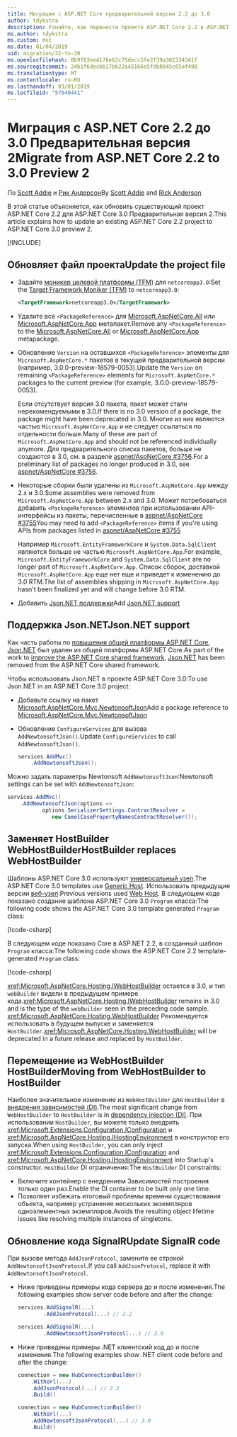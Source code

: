 ```yaml
---
title: Миграция с ASP.NET Core предварительной версии 2.2 до 3.0
author: tdykstra
description: Узнайте, как перенести проекте ASP.NET Core 2.2 в ASP.NET Core 3.0.
ms.author: tdykstra
ms.custom: mvc
ms.date: 01/04/2019
uid: migration/22-to-30
ms.openlocfilehash: 0b9f03ee4178e62c75decc5fe2f39a302334341f
ms.sourcegitcommit: 24b1f6decbb17bb22a45166e5fdb0845c65af498
ms.translationtype: MT
ms.contentlocale: ru-RU
ms.lasthandoff: 03/01/2019
ms.locfileid: "57040441"
---
```

# <a name="migrate-from-aspnet-core-22-to-30-preview-2"></a><span data-ttu-id="5936f-103">Миграция с ASP.NET Core 2.2 до 3.0 Предварительная версия 2</span><span class="sxs-lookup"><span data-stu-id="5936f-103">Migrate from ASP.NET Core 2.2 to 3.0 Preview 2</span></span>

<span data-ttu-id="5936f-104">По [Scott Addie](https://github.com/scottaddie) и [Рик Андерсон](https://twitter.com/RickAndMSFT)</span><span class="sxs-lookup"><span data-stu-id="5936f-104">By [Scott Addie](https://github.com/scottaddie) and [Rick Anderson](https://twitter.com/RickAndMSFT)</span></span>

<span data-ttu-id="5936f-105">В этой статье объясняется, как обновить существующий проект ASP.NET Core 2.2 для ASP.NET Core 3.0 Предварительная версия 2.</span><span class="sxs-lookup"><span data-stu-id="5936f-105">This article explains how to update an existing ASP.NET Core 2.2 project to ASP.NET Core 3.0 preview 2.</span></span>

[!INCLUDE[](~/includes/net-core-prereqs-all-3.0.md)]

## <a name="update-the-project-file"></a><span data-ttu-id="5936f-106">Обновляет файл проекта</span><span class="sxs-lookup"><span data-stu-id="5936f-106">Update the project file</span></span>

* <span data-ttu-id="5936f-107">Задайте [моникер целевой платформы (TFM)](/dotnet/standard/frameworks#referring-to-frameworks) для `netcoreapp3.0`:</span><span class="sxs-lookup"><span data-stu-id="5936f-107">Set the [Target Framework Moniker (TFM)](/dotnet/standard/frameworks#referring-to-frameworks) to `netcoreapp3.0`:</span></span>

  ```xml
  <TargetFramework>netcoreapp3.0</TargetFramework>
  ```

* <span data-ttu-id="5936f-108">Удалите все `<PackageReference>` для [Microsoft.AspNetCore.All](xref:fundamentals/metapackage) или [Microsoft.AspNetCore.App](xref:fundamentals/metapackage-app) метапакет.</span><span class="sxs-lookup"><span data-stu-id="5936f-108">Remove any `<PackageReference>` to the [Microsoft.AspNetCore.All](xref:fundamentals/metapackage) or [Microsoft.AspNetCore.App](xref:fundamentals/metapackage-app) metapackage.</span></span>

* <span data-ttu-id="5936f-109">Обновление `Version` на оставшихся `<PackageReference>` элементы для `Microsoft.AspNetCore.*` пакетов в текущей предварительной версии (например, 3.0.0-preview-18579-0053).</span><span class="sxs-lookup"><span data-stu-id="5936f-109">Update the `Version` on remaining `<PackageReference>` elements for `Microsoft.AspNetCore.*` packages to the current preview (for example, 3.0.0-preview-18579-0053).</span></span>

  <span data-ttu-id="5936f-110">Если отсутствует версия 3.0 пакета, пакет может стали нерекомендуемыми в 3.0.</span><span class="sxs-lookup"><span data-stu-id="5936f-110">If there is no 3.0 version of a package, the package might have been deprecated in 3.0.</span></span> <span data-ttu-id="5936f-111">Многие из них являются частью `Microsoft.AspNetCore.App` и не следует ссылаться по отдельности больше.</span><span class="sxs-lookup"><span data-stu-id="5936f-111">Many of these are part of `Microsoft.AspNetCore.App` and should not be referenced individually anymore.</span></span> <span data-ttu-id="5936f-112">Для предварительного списка пакетов, больше не создаются в 3.0, см. в разделе [aspnet/AspNetCore #3756](https://github.com/aspnet/AspNetCore/issues/3756).</span><span class="sxs-lookup"><span data-stu-id="5936f-112">For a preliminary list of packages no longer produced in 3.0, see [aspnet/AspNetCore #3756](https://github.com/aspnet/AspNetCore/issues/3756).</span></span>

* <span data-ttu-id="5936f-113">Некоторые сборки были удалены из `Microsoft.AspNetCore.App` между 2.x и 3.0.</span><span class="sxs-lookup"><span data-stu-id="5936f-113">Some assemblies were removed from `Microsoft.AspNetCore.App` between 2.x and 3.0.</span></span> <span data-ttu-id="5936f-114">Может потребоваться добавить `<PackageReference>` элементов при использовании API-интерфейсы из пакеты, перечисленные в [aspnet/AspNetCore #3755](https://github.com/aspnet/AspNetCore/issues/3755)</span><span class="sxs-lookup"><span data-stu-id="5936f-114">You may need to add `<PackageReference>` items if you're using APIs from packages listed in [aspnet/AspNetCore #3755](https://github.com/aspnet/AspNetCore/issues/3755)</span></span>

  <span data-ttu-id="5936f-115">Например `Microsoft.EntityFrameworkCore` и `System.Data.SqlClient` являются больше не частью `Microsoft.AspNetCore.App`.</span><span class="sxs-lookup"><span data-stu-id="5936f-115">For example, `Microsoft.EntityFrameworkCore` and `System.Data.SqlClient` are no longer part of `Microsoft.AspNetCore.App`.</span></span> <span data-ttu-id="5936f-116">Список сборок, доставкой `Microsoft.AspNetCore.App` еще нет еще и приведет к изменению до 3.0 RTM.</span><span class="sxs-lookup"><span data-stu-id="5936f-116">The list of assemblies shipping in `Microsoft.AspNetCore.App` hasn't been finalized yet and will change before 3.0 RTM.</span></span>

* <span data-ttu-id="5936f-117">Добавить [Json.NET поддержки](#json)</span><span class="sxs-lookup"><span data-stu-id="5936f-117">Add [Json.NET support](#json)</span></span>

<a name="json"></a>

## <a name="jsonnet-support"></a><span data-ttu-id="5936f-118">Поддержка Json.NET</span><span class="sxs-lookup"><span data-stu-id="5936f-118">Json.NET support</span></span>

<span data-ttu-id="5936f-119">Как часть работы по [повышения общей платформы ASP.NET Core](https://blogs.msdn.microsoft.com/webdev/2018/10/29/a-first-look-at-changes-coming-in-asp-net-core-3-0/), [Json.NET](https://www.newtonsoft.com/json/help/html/Introduction.htm) был удален из общей платформы ASP.NET Core.</span><span class="sxs-lookup"><span data-stu-id="5936f-119">As part of the work to [improve the ASP.NET Core shared framework](https://blogs.msdn.microsoft.com/webdev/2018/10/29/a-first-look-at-changes-coming-in-asp-net-core-3-0/), [Json.NET](https://www.newtonsoft.com/json/help/html/Introduction.htm) has been removed from the ASP.NET Core shared framework.</span></span>

<span data-ttu-id="5936f-120">Чтобы использовать Json.NET в проекте ASP.NET Core 3.0:</span><span class="sxs-lookup"><span data-stu-id="5936f-120">To use Json.NET in an ASP.NET Core 3.0 project:</span></span>

- <span data-ttu-id="5936f-121">Добавьте ссылку на пакет [Microsoft.AspNetCore.Mvc.NewtonsoftJson](https://nuget.org/packages/Microsoft.AspNetCore.Mvc.NewtonsoftJson)</span><span class="sxs-lookup"><span data-stu-id="5936f-121">Add a package reference to [Microsoft.AspNetCore.Mvc.NewtonsoftJson](https://nuget.org/packages/Microsoft.AspNetCore.Mvc.NewtonsoftJson)</span></span>
- <span data-ttu-id="5936f-122">Обновление `ConfigureServices` для вызова `AddNewtonsoftJson()`.</span><span class="sxs-lookup"><span data-stu-id="5936f-122">Update `ConfigureServices` to call `AddNewtonsoftJson()`.</span></span>

    ```csharp
    services.AddMvc()
        .AddNewtonsoftJson();
    ```

<span data-ttu-id="5936f-123">Можно задать параметры Newtonsoft `AddNewtonsoftJson`:</span><span class="sxs-lookup"><span data-stu-id="5936f-123">Newtonsoft settings can be set with `AddNewtonsoftJson`:</span></span>

  ```csharp
  services.AddMvc()
      .AddNewtonsoftJson(options => 
             options.SerializerSettings.ContractResolver = 
                new CamelCasePropertyNamesContractResolver());
  ```

## <a name="hostbuilder-replaces-webhostbuilder"></a><span data-ttu-id="5936f-124">Заменяет HostBuilder WebHostBuilder</span><span class="sxs-lookup"><span data-stu-id="5936f-124">HostBuilder replaces WebHostBuilder</span></span>

<span data-ttu-id="5936f-125">Шаблоны ASP.NET Core 3.0 используют [универсальный узел](xref:fundamentals/host/generic-host).</span><span class="sxs-lookup"><span data-stu-id="5936f-125">The ASP.NET Core 3.0 templates use [Generic Host](xref:fundamentals/host/generic-host).</span></span> <span data-ttu-id="5936f-126">Использовать предыдущие версии [веб-узел](xref:fundamentals/host/web-host).</span><span class="sxs-lookup"><span data-stu-id="5936f-126">Previous versions used [Web Host](xref:fundamentals/host/web-host).</span></span> <span data-ttu-id="5936f-127">В следующем коде показано создание шаблона ASP.NET Core 3.0 `Program` класса:</span><span class="sxs-lookup"><span data-stu-id="5936f-127">The following code shows the ASP.NET Core 3.0 template generated `Program` class:</span></span>

[!code-csharp[](22-to-30/samples/Program.cs?name=snippet)]

<span data-ttu-id="5936f-128">В следующем коде показано Core в ASP.NET 2.2, в созданный шаблон `Program` класса:</span><span class="sxs-lookup"><span data-stu-id="5936f-128">The following code shows the ASP.NET Core 2.2 template-generated `Program` class:</span></span>

[!code-csharp[](22-to-30/samples/Program2.2.cs?name=snippet)]

<span data-ttu-id="5936f-129"><xref:Microsoft.AspNetCore.Hosting.IWebHostBuilder> остается в 3.0, и тип `webBuilder` видели в предыдущем примере кода.</span><span class="sxs-lookup"><span data-stu-id="5936f-129"><xref:Microsoft.AspNetCore.Hosting.IWebHostBuilder> remains in 3.0 and is the type of the `webBuilder` seen in the preceding code sample.</span></span> <span data-ttu-id="5936f-130"><xref:Microsoft.AspNetCore.Hosting.WebHostBuilder> Рекомендуется использовать в будущем выпуске и заменяется `HostBuilder`.</span><span class="sxs-lookup"><span data-stu-id="5936f-130"><xref:Microsoft.AspNetCore.Hosting.WebHostBuilder> will be deprecated in a future release and replaced by `HostBuilder`.</span></span>

## <a name="moving-from-webhostbuilder-to-hostbuilder"></a><span data-ttu-id="5936f-131">Перемещение из WebHostBuilder HostBuilder</span><span class="sxs-lookup"><span data-stu-id="5936f-131">Moving from WebHostBuilder to HostBuilder</span></span>

<span data-ttu-id="5936f-132">Наиболее значительное изменение из `WebHostBuilder` для `HostBuilder` в [внедрения зависимостей (DI)](xref:fundamentals/dependency-injection).</span><span class="sxs-lookup"><span data-stu-id="5936f-132">The most significant change from `WebHostBuilder` to `HostBuilder` is in [dependency injection (DI)](xref:fundamentals/dependency-injection).</span></span> <span data-ttu-id="5936f-133">При использовании `HostBuilder`, вы можете только внедрить <xref:Microsoft.Extensions.Configuration.IConfiguration> и <xref:Microsoft.AspNetCore.Hosting.IHostingEnvironment> в конструктор его запуска.</span><span class="sxs-lookup"><span data-stu-id="5936f-133">When using `HostBuilder`, you can only inject <xref:Microsoft.Extensions.Configuration.IConfiguration> and <xref:Microsoft.AspNetCore.Hosting.IHostingEnvironment> into Startup's constructor.</span></span> <span data-ttu-id="5936f-134">`HostBuilder` DI ограничения:</span><span class="sxs-lookup"><span data-stu-id="5936f-134">The `HostBuilder` DI constraints:</span></span>

* <span data-ttu-id="5936f-135">Включите контейнер с внедрением Зависимостей построения только один раз.</span><span class="sxs-lookup"><span data-stu-id="5936f-135">Enable the DI container to be built only one time.</span></span>
* <span data-ttu-id="5936f-136">Позволяет избежать итоговый проблемы времени существования объекта, например устранение нескольких экземпляров одноэлементных экземпляров.</span><span class="sxs-lookup"><span data-stu-id="5936f-136">Avoids the resulting object lifetime issues like resolving multiple instances of singletons.</span></span>

## <a name="update-signalr-code"></a><span data-ttu-id="5936f-137">Обновление кода SignalR</span><span class="sxs-lookup"><span data-stu-id="5936f-137">Update SignalR code</span></span>

<span data-ttu-id="5936f-138">При вызове метода `AddJsonProtocol`, замените ее строкой `AddNewtonsoftJsonProtocol`.</span><span class="sxs-lookup"><span data-stu-id="5936f-138">If you call `AddJsonProtocol`, replace it with `AddNewtonsoftJsonProtocol`.</span></span>

* <span data-ttu-id="5936f-139">Ниже приведены примеры кода сервера до и после изменения.</span><span class="sxs-lookup"><span data-stu-id="5936f-139">The following examples show server code before and after the change:</span></span>

  ```csharp
  services.AddSignalR(...)
          .AddJsonProtocol(...) // 2.2
  ```

  ```csharp
  services.AddSignalR(...)
          .AddNewtonsoftJsonProtocol(...) // 3.0
  ```

* <span data-ttu-id="5936f-140">Ниже приведены примеры .NET клиентский код до и после изменения.</span><span class="sxs-lookup"><span data-stu-id="5936f-140">The following examples show .NET client code before and after the change:</span></span>

  ```csharp
  connection = new HubConnectionBuilder()
      .WithUrl(...)
      .AddJsonProtocol(...) // 2.2
      .Build()
  ```

  ```csharp
  connection = new HubConnectionBuilder()
      .WithUrl(...)
      .AddNewtonsoftJsonProtocol(...) // 3.0
      .Build()
  ```
